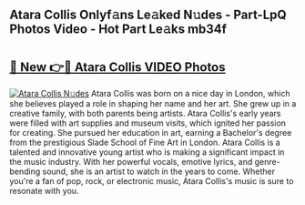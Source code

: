 ## Atara Collis Onlyf𝚊ns Le𝚊ked N𝚞des - Part-LpQ Photos Video - Hot Part Le𝚊ks mb34f

# <h2><a href="http://ac31559.deff.icu/?id=Atara+Collis">🔗 New 👉🔴 Atara Collis VIDEO Photos</a></h2>

[![Atara Collis N𝚞des](https://i.imgur.com/rIISA9y.gif)](http://ac31559.deff.icu/?id=Atara+Collis)
Atara Collis was born on a nice day in London, which she believes played a role in shaping her name and her art. She grew up in a creative family, with both parents being artists. Atara Collis's early years were filled with art supplies and museum visits, which ignited her passion for creating. She pursued her education in art, earning a Bachelor's degree from the prestigious Slade School of Fine Art in London. Atara Collis is a talented and innovative young artist who is making a significant impact in the music industry. With her powerful vocals, emotive lyrics, and genre-bending sound, she is an artist to watch in the years to come. Whether you're a fan of pop, rock, or electronic music, Atara Collis's music is sure to resonate with you.
